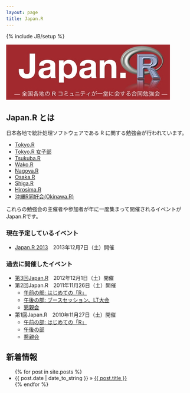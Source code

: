 ```yaml
---
layout: page
title: Japan.R
---
```

{% include JB/setup %}

<img src="./images/logo.jpg">

## Japan.R とは
日本各地で統計処理ソフトウェアである R に関する勉強会が行われています。

* [Tokyo.R](http://groups.google.co.jp/group/r-study-tokyo)
* [Tokyo.R 女子部](http://atnd.org/events/40519)
* [Tsukuba.R](http://wiki.livedoor.jp/syou6162/)
* [Wako.R](http://atnd.org/events/39314)
* [Nagoya.R](http://corpus-study.info/nagoyar/)
* [Osaka.R](https://sites.google.com/site/osakarwiki/)
* [Shiga.R](http://atnd.org/events/5939)
* [Hirosima.R](http://atnd.org/events/16115)
* [沖縄R同好会(Okinawa.R)](http://www.facebook.com/okinawa.r)

これらの勉強会の主催者や参加者が年に一度集まって開催されるイベントがJapan.Rです。

### 現在予定しているイベント

* [Japan.R 2013](./pages/2013)　2013年12月7日（土）開催

### 過去に開催したイベント

* [第3回Japan.R](./pages/2012)　2012年12月1日（土）開催
* 第2回Japan.R　2011年11月26日（土）開催
    * [午前の部: はじめての「R」](http://atnd.org/events/22043)
    * [午後の部: ブースセッション、LT大会](http://atnd.org/events/22044)
    * [懇親会](http://atnd.org/events/22046)
* 第1回Japan.R　2010年11月27日（土）開催
    * [午前の部: はじめての「R」](http://atnd.org/events/9223)
    * [午後の部](http://atnd.org/events/9806)
    * [懇親会](http://atnd.org/events/10042)

## 新着情報

<ul class="posts">
  {% for post in site.posts %}
  <li><span>{{ post.date | date_to_string }}</span> &raquo; <a href="{{ BASE_PATH }}{{ post.url }}">{{ post.title }}</a></li>
  {% endfor %}
</ul>
